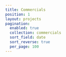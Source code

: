 ```yaml
---
title: Commercials
position: 1
layout: projects
pagination:
  enabled: true
  collection: commercials
  sort_field: date
  sort_reverse: true
  per_page: 100
---
```



